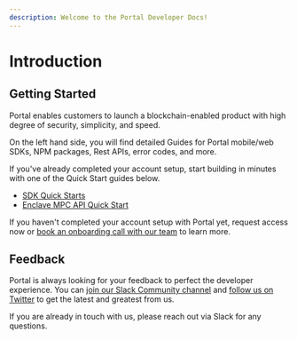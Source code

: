 ```yaml
---
description: Welcome to the Portal Developer Docs!
---
```


# Introduction

## Getting Started <a href="#getting-started" id="getting-started"></a>

Portal enables customers to launch a blockchain-enabled product with high degree of security, simplicity, and speed.

On the left hand side, you will find detailed Guides for Portal mobile/web SDKs, NPM packages, Rest APIs, error codes, and more.&#x20;

If you've already completed your account setup, start building in minutes with one of the Quick Start guides below.

* [SDK Quick Starts](getting-started/sdk-quick-start.md)
* [Enclave MPC API Quick Start](getting-started/api-quick-start.md)

If you haven't completed your account setup with Portal yet, request access now or [book an onboarding call with our team](https://www.portalhq.io/get-started) to learn more.

## **Feedback**&#x20;

Portal is always looking for your feedback to perfect the developer experience. You can [join our Slack Community channel](https://join.slack.com/t/portalcommunity/shared_invite/zt-1zlyexf43-A94Z4ugntrgLGs2j5slmeQ) and [follow us on Twitter](https://twitter.com/portal_hq) to get the latest and greatest from us.

If you are already in touch with us, please reach out via Slack for any questions.
